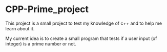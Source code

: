 # CPP-Prime_project


This project is a small project to test my knowledge of c++ and to help me learn about it.

My current idea is to create a small program that tests if a user input (of integer) is 
a prime number or not.
